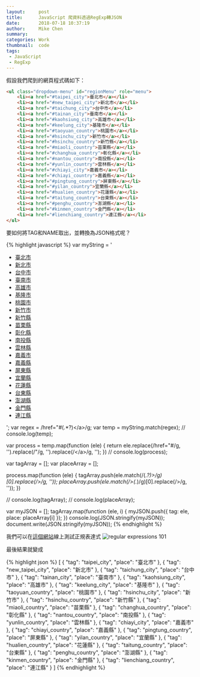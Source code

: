 ```yaml
---
layout:     post
title:      JavaScript 爬資料透過RegExp轉JSON
date:       2018-07-18 10:37:19
author:     Mike Chen
summary:    
categories: Work
thumbnail:  code
tags:
 - JavaScript
 - RegExp
---
```


假設我們爬到的網頁程式碼如下：

```html
<ul class="dropdown-menu" id="regionMenu" role="menu">
    <li><a href="#taipei_city">臺北市</a></li>
    <li><a href="#new_taipei_city">新北市</a></li>
    <li><a href="#taichung_city">台中市</a></li>
    <li><a href="#tainan_city">臺南市</a></li>
    <li><a href="#kaohsiung_city">高雄市</a></li>
    <li><a href="#keelung_city">基隆市</a></li>
    <li><a href="#taoyuan_country">桃園市</a></li>
    <li><a href="#hsinchu_city">新竹市</a></li>
    <li><a href="#hsinchu_country">新竹縣</a></li>
    <li><a href="#miaoli_country">苗栗縣</a></li>
    <li><a href="#changhua_country">彰化縣</a></li>
    <li><a href="#nantou_country">南投縣</a></li>
    <li><a href="#yunlin_country">雲林縣</a></li>
    <li><a href="#chiayi_city">嘉義市</a></li>
    <li><a href="#chiayi_country">嘉義縣</a></li>
    <li><a href="#pingtung_country">屏東縣</a></li>
    <li><a href="#yilan_country">宜蘭縣</a></li>
    <li><a href="#hualien_country">花蓮縣</a></li>
    <li><a href="#taitung_country">台東縣</a></li>
    <li><a href="#penghu_country">澎湖縣</a></li>
    <li><a href="#kinmen_country">金門縣</a></li>
    <li><a href="#lienchiang_country">連江縣</a></li>
</ul>
```

要如何將TAG和NAME取出，並轉換為JSON格式呢？

{% highlight javascript %}
var myString = '<ul class="dropdown-menu" id="regionMenu" role="menu"><li><a href="#taipei_city">臺北市</a></li><li><a href="#new_taipei_city">新北市</a></li><li><a href="#taichung_city">台中市</a></li><li><a href="#tainan_city">臺南市</a></li><li><a href="#kaohsiung_city">高雄市</a></li><li><a href="#keelung_city">基隆市</a></li><li><a href="#taoyuan_country">桃園市</a></li><li><a href="#hsinchu_city">新竹市</a></li><li><a href="#hsinchu_country">新竹縣</a></li><li><a href="#miaoli_country">苗栗縣</a></li><li><a href="#changhua_country">彰化縣</a></li><li><a href="#nantou_country">南投縣</a></li><li><a href="#yunlin_country">雲林縣</a></li><li><a href="#chiayi_city">嘉義市</a></li><li><a href="#chiayi_country">嘉義縣</a></li><li><a href="#pingtung_country">屏東縣</a></li><li><a href="#yilan_country">宜蘭縣</a></li><li><a href="#hualien_country">花蓮縣</a></li><li><a href="#taitung_country">台東縣</a></li><li><a href="#penghu_country">澎湖縣</a></li><li><a href="#kinmen_country">金門縣</a></li><li><a href="#lienchiang_country">連江縣</a></li></ul>';
var regex = /href="#(.*?)<\/a>/g;
var temp = myString.match(regex);
// console.log(temp);

var process = temp.map(function (ele) {
    return ele.replace(/href="#/g, '').replace(/"/g, '').replace(/<\/a>/g, '');
})
// console.log(process);

var tagArray = [];
var placeArray = [];

process.map(function (ele) {
    tagArray.push(ele.match(/(.*?)>/g)[0].replace(/>/g, ''));
    placeArray.push(ele.match(/>(.*)/g)[0].replace(/>/g, ''));
})

// console.log(tagArray);
// console.log(placeArray);


var myJSON = [];
tagArray.map(function (ele, i) {
    myJSON.push({ tag: ele, place: placeArray[i] });
})
console.log(JSON.stringify(myJSON));
document.write(JSON.stringify(myJSON));
{% endhighlight %}


我們可以在[這個網站](https://regex101.com/)線上測試正規表達式
![regular expressions 101](https://i.imgur.com/hBidyDx.png)


最後結果就變成


{% highlight json %}
[
    { "tag": "taipei_city", "place": "臺北市" },
    { "tag": "new_taipei_city", "place": "新北市" },
    { "tag": "taichung_city", "place": "台中市" },
    { "tag": "tainan_city", "place": "臺南市" },
    { "tag": "kaohsiung_city", "place": "高雄市" },
    { "tag": "keelung_city", "place": "基隆市" },
    { "tag": "taoyuan_country", "place": "桃園市" },
    { "tag": "hsinchu_city", "place": "新竹市" },
    { "tag": "hsinchu_country", "place": "新竹縣" },
    { "tag": "miaoli_country", "place": "苗栗縣" },
    { "tag": "changhua_country", "place": "彰化縣" },
    { "tag": "nantou_country", "place": "南投縣" },
    { "tag": "yunlin_country", "place": "雲林縣" },
    { "tag": "chiayi_city", "place": "嘉義市" },
    { "tag": "chiayi_country", "place": "嘉義縣" },
    { "tag": "pingtung_country", "place": "屏東縣" },
    { "tag": "yilan_country", "place": "宜蘭縣" },
    { "tag": "hualien_country", "place": "花蓮縣" },
    { "tag": "taitung_country", "place": "台東縣" },
    { "tag": "penghu_country", "place": "澎湖縣" },
    { "tag": "kinmen_country", "place": "金門縣" },
    { "tag": "lienchiang_country", "place": "連江縣" }
]
{% endhighlight %}